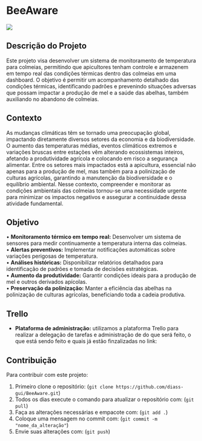 # BeeAware

<img src="https://planetacampo.canalrural.com.br/wp-content/uploads/sites/9/2022/02/caixa-de-abelhas-1.png">

## Descrição do Projeto

Este projeto visa desenvolver um sistema de monitoramento de temperatura para colmeias, permitindo que apicultores tenham controle e armazenem em tempo real das condições térmicas dentro das colmeias em uma dashboard. O objetivo é permitir um acompanhamento detalhado das condições térmicas, identificando padrões e prevenindo situações adversas que possam impactar a produção de mel e a saúde das abelhas, também auxiliando no abandono de colmeias.  

## Contexto

As mudanças climáticas têm se tornado uma preocupação global, impactando diretamente diversos setores da economia e da biodiversidade. O aumento das temperaturas médias, eventos climáticos extremos e variações bruscas entre estações vêm alterando ecossistemas inteiros, afetando a produtividade agrícola e colocando em risco a segurança alimentar. Entre os setores mais impactados está a apicultura, essencial não apenas para a produção de mel, mas também para a polinização de culturas agrícolas, garantindo a manutenção da biodiversidade e o equilíbrio ambiental. Nesse contexto, compreender e monitorar as condições ambientais das colmeias tornou-se uma necessidade urgente para minimizar os impactos negativos e assegurar a continuidade dessa atividade fundamental.

## Objetivo

•	**Monitoramento térmico em tempo real:** Desenvolver um sistema de sensores para medir continuamente a temperatura interna das colmeias. <br>
•	**Alertas preventivos:** Implementar notificações automáticas sobre variações perigosas de temperatura.<br>
•	**Análises históricas:** Disponibilizar relatórios detalhados para identificação de padrões e tomada de decisões estratégicas.<br>
•	**Aumento da produtividade:** Garantir condições ideais para a produção de mel e outros derivados apícolas.<br>
•	**Preservação da polinização:** Manter a eficiência das abelhas na polinização de culturas agrícolas, beneficiando toda a cadeia produtiva.

## Trello
- **Plataforma de administração:** utilizamos a plataforma Trello para realizar a delegação de tarefas e administração de do que será feito, o que está sendo feito e quais já estão finzalizadas no link: 

## Contribuição

Para contribuir com este projeto:
1. Primeiro clone o repositório: (`git clone https://github.com/diass-gui/BeeAware.git`)
2. Todos os dias execute o comando para atualizar o repositório com: (`git pull`)
3. Faça as alterações necessárias e empacote com: (`git add .`)
4. Coloque uma mensagem no commit com: (`git commit -m "nome_da_alteração"`)
5. Envie suas alterações com: (`git push`)